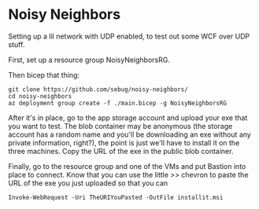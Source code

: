 # Noisy Neighbors
Setting up a lil network with UDP enabled, to test out some WCF over UDP stuff.

First, set up a resource group NoisyNeighborsRG.

Then bicep that thing:

    git clone https://github.com/sebug/noisy-neighbors/
    cd noisy-neighbors
    az deployment group create -f ./main.bicep -g NoisyNeighborsRG

After it's in place, go to the app storage account and upload your exe that you want to test. The blob container may be anonymous (the storage account has a random name and you'll be downloading an exe without any private information, right?), the point is just we'll have to install it on the three machines. Copy the URL of the exe in the public blob container.

Finally, go to the resource group and one of the VMs and put Bastion into place to connect. Know that you can use the little >> chevron to paste the URL of the exe you just uploaded so that you can

    Invoke-WebRequest -Uri TheURIYouPasted -OutFile installit.msi
